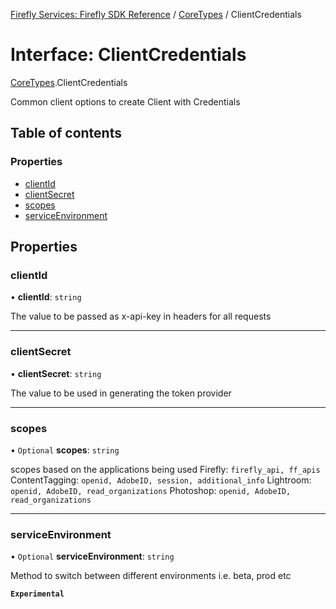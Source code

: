 [Firefly Services: Firefly SDK Reference](../index.md) / [CoreTypes](../modules/CoreTypes.md) / ClientCredentials

# Interface: ClientCredentials

[CoreTypes](../modules/CoreTypes.md).ClientCredentials

Common client options to create Client with Credentials

## Table of contents

### Properties

- [clientId](CoreTypes.ClientCredentials.md#clientid)
- [clientSecret](CoreTypes.ClientCredentials.md#clientsecret)
- [scopes](CoreTypes.ClientCredentials.md#scopes)
- [serviceEnvironment](CoreTypes.ClientCredentials.md#serviceenvironment)

## Properties

### clientId

• **clientId**: `string`

The value to be passed as x-api-key in headers for all requests

___

### clientSecret

• **clientSecret**: `string`

The value to be used in generating the token provider

___

### scopes

• `Optional` **scopes**: `string`

scopes based on the applications being used
Firefly: `firefly_api, ff_apis`
ContentTagging: `openid, AdobeID, session, additional_info`
Lightroom: `openid, AdobeID, read_organizations`
Photoshop: `openid, AdobeID, read_organizations`

___

### serviceEnvironment

• `Optional` **serviceEnvironment**: `string`

Method to switch between different environments i.e. beta, prod etc

**`Experimental`**
